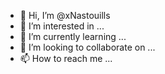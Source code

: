 - 👋 Hi, I’m @xNastouills
- 👀 I’m interested in ...
- 🌱 I’m currently learning ...
- 💞️ I’m looking to collaborate on ...
- 📫 How to reach me ...

<!---
xNastouills/xNastouills is a ✨ special ✨ repository because its `README.md` (this file) appears on your GitHub profile.
You can click the Preview link to take a look at your changes.
--->
